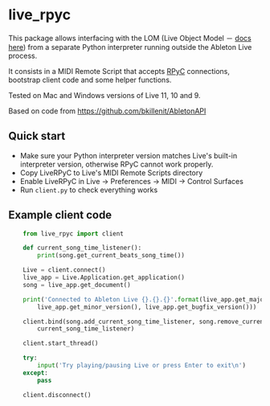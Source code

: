 
# live_rpyc

This package allows interfacing with the LOM (Live Object Model － [docs here](https://structure-void.com/PythonLiveAPI_documentation/Live11.0.xml)) from a separate Python interpreter running outside the Ableton Live process.

It consists in a MIDI Remote Script that accepts [RPyC](https://github.com/tomerfiliba/rpyc) connections, bootstrap client code and some helper functions.

Tested on Mac and Windows versions of Live 11, 10 and 9.

Based on code from https://github.com/bkillenit/AbletonAPI


## Quick start

- Make sure your Python interpreter version matches Live's built-in interpreter version, otherwise RPyC cannot work properly.
- Copy LiveRPyC to Live's MIDI Remote Scripts directory
- Enable LiveRPyC in Live → Preferences → MIDI → Control Surfaces
- Run `client.py` to check everything works


## Example client code

```Python
    from live_rpyc import client

    def current_song_time_listener():
        print(song.get_current_beats_song_time())

    Live = client.connect()
    live_app = Live.Application.get_application()
    song = live_app.get_document()

    print('Connected to Ableton Live {}.{}.{}'.format(live_app.get_major_version(),
        live_app.get_minor_version(), live_app.get_bugfix_version()))

    client.bind(song.add_current_song_time_listener, song.remove_current_song_time_listener,
        current_song_time_listener)

    client.start_thread()

    try:
        input('Try playing/pausing Live or press Enter to exit\n')
    except:
        pass

    client.disconnect()
```
